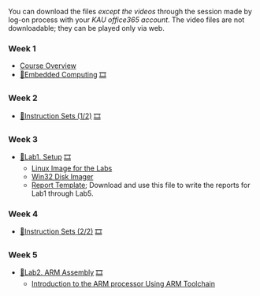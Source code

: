 You can download the files *except the videos* through the session made by log-on process with your *KAU office365 account*. The video files are not downloadable; they can be played only via web.

### Week 1
  * [Course Overview](https://kau365-my.sharepoint.com/:p:/g/personal/taehwan_kim_kau_ac_kr/EQeSZGpn5lZLtVey8MpmysYBjf-HeuNjASTVXBxhOpSMOg?e=qagN3E)
  * [📝Embedded Computing](https://kau365-my.sharepoint.com/:b:/g/personal/taehwan_kim_kau_ac_kr/Ee9fMb3BZzBJksBEqD7L3bcBOz5mempADm1TJkyCbeVGIQ?e=nUHUH9) [🎞](https://youtu.be/ZDY-N8wqBGE)

### Week 2
  * [📝Instruction Sets (1/2)](https://kau365-my.sharepoint.com/:b:/g/personal/taehwan_kim_kau_ac_kr/ERVsHHVj6o9CnwCAPFqOgiwBOENUdeqoL4nDw__gTGRH-Q?e=SMznF3) [🎞](https://youtu.be/JFBT7cxq1P0)

### Week 3
  * [🧪Lab1. Setup](https://kau365-my.sharepoint.com/:b:/g/personal/taehwan_kim_kau_ac_kr/EVOiD9OKlWBPmnYAIVrUUj0BTlhVyGyNyw-LQmxaO0eKmA?e=vDe0aV) [🎞](https://youtu.be/e4QsF4kh-V4)
    * [Linux Image for the Labs](https://kau365-my.sharepoint.com/:u:/g/personal/taehwan_kim_kau_ac_kr/EQbX14uXf81DoWSI-oMyQwMB08rUfoqxbgYILbkEZPocDA?e=DtI5OD)
    * [Win32 Disk Imager](https://sourceforge.net/projects/win32diskimager/)
    * [Report Template](https://kau365-my.sharepoint.com/:w:/g/personal/taehwan_kim_kau_ac_kr/Eb2LxR5JrtBDm3fOo8VaUn8BQbgiakmidv2pU_MQjT7DLA?e=xhMghy); Download and use this file to write the reports for Lab1 through Lab5.

### Week 4
  * [📝Instruction Sets (2/2)](https://kau365-my.sharepoint.com/:b:/g/personal/taehwan_kim_kau_ac_kr/EZtZPd8EuYhNvAk8-LiQxhYBxcCu1LI2uz-InsL-GxL2dA?e=fZlmKs) [🎞](https://youtu.be/MCvb9-w8GMM)

### Week 5
  * [🧪Lab2. ARM Assembly](https://kau365-my.sharepoint.com/:b:/g/personal/taehwan_kim_kau_ac_kr/EajmVlWwBlZBtIptqYd42KsBZw3NGQ65Z_DVRVA7422ZuA?e=dvlIPI) [🎞](https://youtu.be/v47uz8A3neY)
    * [Introduction to the ARM processor Using ARM Toolchain](https://kau365-my.sharepoint.com/:b:/g/personal/taehwan_kim_kau_ac_kr/EaaypY1mhQ5MhmNu1Lci08YBbNbhLSsT-EwmM5b5tvA4fQ?e=UHhtS1)

<!--
### Week 6
  * [📝CPUs](https://kau365-my.sharepoint.com/:b:/g/personal/taehwan_kim_kau_ac_kr/EU5SgJXyToBBqAGvrVUl5BYBcCedGT8cEBdfhKVK6O4RuQ?e=gChyhs) [🎞]()
  
### Week 7
  * [📝Computing Platforms](https://kau365-my.sharepoint.com/:b:/g/personal/taehwan_kim_kau_ac_kr/EQn3HC5-fOxMvsXNhyqyT3EBl-8iWaxM_jvaoME-AqkVBw?e=IqyhJZ) [🎞]()
  
### Week 8
  * [🧪Lab3. Memory-Mapped IO](https://kau365-my.sharepoint.com/:b:/g/personal/taehwan_kim_kau_ac_kr/EQb2HfycGbxMo2xmW2K2s-0BPvMflep3SeAI46kkR2ZELg?e=FYCoxa) [🎞](https://youtu.be/7wIsj4VPMLw)

### Week 9
  * [📝Program Design and Analysis](https://kau365-my.sharepoint.com/:b:/g/personal/taehwan_kim_kau_ac_kr/ESrYUPDWWxZHp5IzRiWS4VIBQjx9k2qHrTUn469DXzTvXw?e=epDBdD) [🎞]()

### Week 10
  * [📝Processes and Operating Systems](https://kau365-my.sharepoint.com/:b:/g/personal/taehwan_kim_kau_ac_kr/Ea6lsj2ZFehCkS10uIkTSGgBoYVkAj6NORQxXU-TVGIebQ?e=1PdW7h) [🎞]()

### Week 11
  * [🧪Lab4. Device Driver](https://kau365-my.sharepoint.com/:b:/g/personal/taehwan_kim_kau_ac_kr/EerzO17yj9VNkKZ3UaRsUY4BJObGPNZ6wX150hWQnlkvvw?e=EOobYK) [🎞](https://youtu.be/7YmU7R0ytVc)

### Week 12 -- 13
  * [🧪Lab5. Accelerator](https://kau365-my.sharepoint.com/:b:/g/personal/taehwan_kim_kau_ac_kr/Efuq2QdMxJ9FsoCv-fW6goIBgrkuBAydRdr_1gpgjTQr0g?e=ln1hFC) [🎞](https://youtu.be/vqxrBQjbU4c)
    
### Week 14
  * [📝IoT Systems](https://kau365-my.sharepoint.com/:b:/g/personal/taehwan_kim_kau_ac_kr/EWfAmEXKQeJDnARyuFfN4KsBQfFTKuryyQcEWAPr_3X4zg?e=3PY72F) [🎞]()
  * [📝Embedded Multiprocessors](https://kau365-my.sharepoint.com/:b:/g/personal/taehwan_kim_kau_ac_kr/Eb5uOkD6ovNPm_Q7ItpFvRkBXOiWXYjphaMsfAH7pbaB4w?e=NtihBf) [🎞]()
  
### Week 15 (Complimentary)
### Week 16
  * Final Exam
-->
